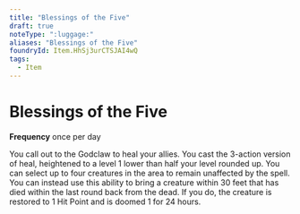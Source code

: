 ```yaml
---
title: "Blessings of the Five"
draft: true
noteType: ":luggage:"
aliases: "Blessings of the Five"
foundryId: Item.HhSj3urCTSJAI4wQ
tags:
  - Item
---
```


# Blessings of the Five

**Frequency** once per day

You call out to the Godclaw to heal your allies. You cast the 3-action version of heal, heightened to a level 1 lower than half your level rounded up. You can select up to four creatures in the area to remain unaffected by the spell. You can instead use this ability to bring a creature within 30 feet that has died within the last round back from the dead. If you do, the creature is restored to 1 Hit Point and is doomed 1 for 24 hours.

